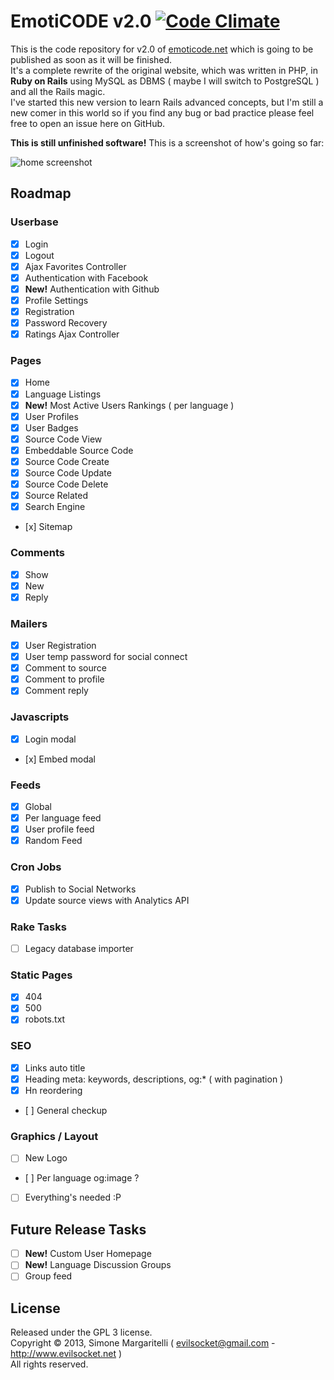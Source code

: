 # EmotiCODE v2.0 [![Code Climate](https://codeclimate.com/github/evilsocket/emoticode.png)](https://codeclimate.com/github/evilsocket/emoticode)

This is the code repository for v2.0 of [emoticode.net](http://www.emoticode.net/) which is going to be published as soon as it will be finished.  
It's a complete rewrite of the original website, which was written in PHP, in **Ruby on Rails** using MySQL
as DBMS ( maybe I will switch to PostgreSQL ) and all the Rails magic.  
I've started this new version to learn Rails advanced concepts, but I'm still a new comer in this world so if you find any bug or bad practice please feel free to open an issue here on GitHub.  

  
**This is still unfinished software!** This is a screenshot of how's going so far:  

![home screenshot](https://fbcdn-sphotos-a-a.akamaihd.net/hphotos-ak-ash3/1277986_10151782308454223_758956804_o.jpg)

## Roadmap

### Userbase

- [x] Login
- [x] Logout
- [x] Ajax Favorites Controller
- [x] Authentication with Facebook
- [x] **New!** Authentication with Github
- [x] Profile Settings
- [x] Registration
- [x] Password Recovery
- [x] Ratings Ajax Controller

### Pages

- [x] Home
- [x] Language Listings
- [x] **New!** Most Active Users Rankings ( per language )
- [x] User Profiles
- [x] User Badges
- [x] Source Code View
- [x] Embeddable Source Code
- [x] Source Code Create
- [x] Source Code Update
- [x] Source Code Delete
- [x] Source Related
- [x] Search Engine
- [x] Sitemap

### Comments

- [x] Show
- [x] New
- [x] Reply

### Mailers

- [x] User Registration
- [x] User temp password for social connect
- [x] Comment to source
- [x] Comment to profile
- [x] Comment reply

### Javascripts

- [x] Login modal
- [x] Embed modal

### Feeds

- [x] Global
- [x] Per language feed
- [x] User profile feed
- [x] Random Feed

### Cron Jobs

- [x] Publish to Social Networks
- [x] Update source views with Analytics API

### Rake Tasks

- [ ] Legacy database importer

### Static Pages

- [x] 404
- [x] 500
- [x] robots.txt

### SEO

- [x] Links auto title
- [x] Heading meta: keywords, descriptions, og:* ( with pagination )
- [x] Hn reordering
- [ ] General checkup

### Graphics / Layout

- [ ] New Logo
- [ ] Per language og:image ?
- [ ] Everything's needed :P

## Future Release Tasks

- [ ] **New!** Custom User Homepage
- [ ] **New!** Language Discussion Groups
- [ ] Group feed

## License

Released under the GPL 3 license.  
Copyright &copy; 2013, Simone Margaritelli ( <evilsocket@gmail.com> - <http://www.evilsocket.net> )  
All rights reserved.
